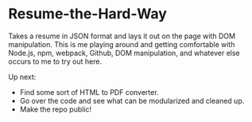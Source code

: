 # Resume-the-Hard-Way

Takes a resume in JSON format and lays it out on the page with DOM manipulation. This is me playing around and getting comfortable with Node.js, npm, webpack, Github, DOM manipulation, and whatever else occurs to me to try out here.

Up next: 

- Find some sort of HTML to PDF converter.
- Go over the code and see what can be modularized and cleaned up.
- Make the repo public!
